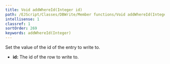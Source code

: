 ```yaml
---
title: Void addWhereId(Integer id)
path: /EJScript/Classes/DBWrite/Member functions/Void addWhereId(Integer id)
intellisense: 1
classref: 1
sortOrder: 269
keywords: addWhereId(Integer)
---
```



Set the value of the id of the entry to write to.



* **id:** The id of the row to write to.


